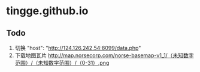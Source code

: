 # tingge.github.io


## Todo ##

1. 切换  "host": "http://124.126.242.54:8099/data.php"
2. 下载地图瓦片 http://map.norsecorp.com/norse-basemap-v1_1/（未知数字范围）/（未知数字范围）/（0-31）.png